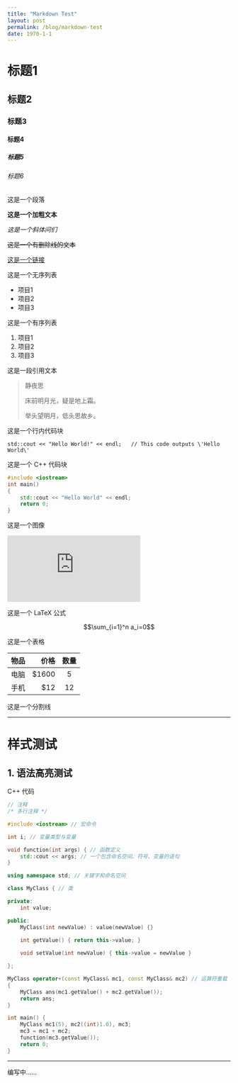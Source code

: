 ```yaml
---
title: "Markdown Test"
layout: post
permalink: /blog/markdown-test
date: 1970-1-1
---
```


# 标题1

## 标题2

### 标题3

#### 标题4

##### 标题5

###### 标题6

这是一个段落

**这是一个加粗文本**

*这是一个斜体问们*

~~这是一个有删除线的文本~~

[这是一个链接](https://earthmessenger.github.io)

这是一个无序列表

- 项目1
- 项目2
- 项目3

这是一个有序列表

1. 项目1
2. 项目2
3. 项目3

这是一段引用文本

> 静夜思
> 
> 床前明月光，疑是地上霜。
> 
> 举头望明月，低头思故乡。

这是一个行内代码块

`std::cout << "Hello World!" << endl;   // This code outputs \'Hello World\'`

这是一个 C++ 代码块

```cpp
#include <iostream>
int main()
{
    std::cout << "Hello World" << endl;
    return 0;
}
```

这是一个图像

![Bing 壁纸](https://api.dujin.org/bing/1920.php)

这是一个 LaTeX 公式

$$\sum_{i=1}^n a_i=0$$

这是一个表格

| 物品       |  价格 | 数量 |
| :--------- | -----: | :------: |
| 电脑   | \$1600 |    5     |
| 手机 |   \$12 |    12    |

这是一个分割线

---

# 样式测试

## 1. 语法高亮测试

C++ 代码

```cpp
// 注释
/* 多行注释 */

#include <iostream> // 宏命令

int i; // 变量类型与变量

void function(int args) { // 函数定义
    std::cout << args; // 一个包含命名空间、符号、变量的语句
}

using namespace std; // 关键字和命名空间

class MyClass { // 类

private:
    int value;

public:
    MyClass(int newValue) : value(newValue) {}
    
    int getValue() { return this->value; }

    void setValue(int newValue) { this->value = newValue }

};

MyClass operator+(const MyClass& mc1, const MyClass& mc2) // 运算符重载
{
    MyClass ans(mc1.getValue() + mc2.getValue());
    return ans;
}

int main() {
    MyClass mc1(5), mc2((int)1.0), mc3;
    mc3 = mc1 + mc2;
    function(mc3.getValue());
    return 0;
}
```

---

编写中……